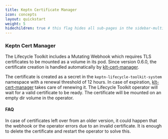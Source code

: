 ```yaml
---
title: Keptn Certificate Manager
icon: concepts
layout: quickstart
weight: 5
hidechildren: true # this flag hides all sub-pages in the sidebar-multicard.html
---
```


### Keptn Cert Manager

The Lifecycle Toolkit includes a Mutating Webhook which requires TLS certificates to be mounted as a volume in its pod. Since version 0.6.0, the certificate creation
is handled automatically by [klt-cert-manager](https://github.com/keptn/lifecycle-toolkit/blob/main/klt-cert-manager/README.md).

The certificate is created as a secret in the `keptn-lifecycle-toolkit-system` namespace with a renewal threshold of 12 hours. In case of expiration, [klt-cert-manager](https://github.com/keptn/lifecycle-toolkit/blob/main/klt-cert-manager/README.md) takes care of renewing it. The Lifecycle Toolkit operator will wait for a valid certificate to be ready.
The certificate will be mounted on an empty dir volume in the operator.

#### FAQ
In case of certificates left over from an older version, it could happen that the webhook or the operator errors due to an invalid certificate. It is enough to delete the certificate and restart the operator to solve this.

